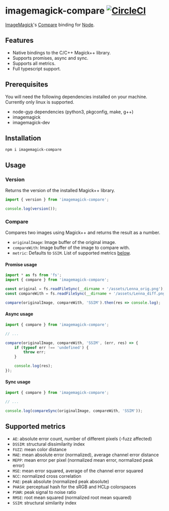 # imagemagick-compare [![CircleCI](https://circleci.com/gh/joberthel/imagemagick-compare/tree/main.svg?style=svg)](https://circleci.com/gh/joberthel/imagemagick-compare/tree/main)

[ImageMagick](http://www.imagemagick.org/)'s [Compare](https://imagemagick.org/script/compare.php) binding for [Node](http://nodejs.org/).

## Features

-   Native bindings to the C/C++ Magick++ library.
-   Supports promises, async and sync.
-   Supports all metrics.
-   Full typescript support.

## Prerequisites

You will need the following dependencies installed on your machine. Currently only linux is supported.

-   node-gyp dependencies (python3, pkgconfig, make, g++)
-   imagemagick
-   imagemagick-dev

## Installation

```
npm i imagemagick-compare
```

## Usage

### Version

Returns the version of the installed Magick++ library.

```ts
import { version } from 'imagemagick-compare';

console.log(version());
```

### Compare

Compares two images using Magick++ and returns the result as a number.

-   `originalImage`: Image buffer of the original image.
-   `compareWith`: Image buffer of the image to compare with.
-   `metric`: Defaults to `SSIM`. List of supported metrics [below](#supported-metrics).

#### Promise usage

```ts
import * as fs from 'fs';
import { compare } from 'imagemagick-compare';

const original = fs.readFileSync(__dirname + '/assets/Lenna_orig.png');
const compareWith = fs.readFileSync(__dirname + '/assets/Lenna_diff.png');

compare(originalImage, compareWith, 'SSIM').then(res => console.log);
```

#### Async usage

```ts
import { compare } from 'imagemagick-compare';

// ...

compare(originalImage, compareWith, 'SSIM', (err, res) => {
    if (typeof err !== 'undefined') {
        throw err;
    }

    console.log(res);
});
```

#### Sync usage

```ts
import { compare } from 'imagemagick-compare';

// ...

console.log(compareSync(originalImage, compareWith, 'SSIM'));
```

## Supported metrics

-   `AE`: absolute error count, number of different pixels (-fuzz affected)
-   `DSSIM`: structural dissimilarity index
-   `FUZZ`: mean color distance
-   `MAE`: mean absolute error (normalized), average channel error distance
-   `MEPP`: mean error per pixel (normalized mean error, normalized peak error)
-   `MSE`: mean error squared, average of the channel error squared
-   `NCC`: normalized cross correlation
-   `PAE`: peak absolute (normalized peak absolute)
-   `PHASH`: perceptual hash for the sRGB and HCLp colorspaces
-   `PSNR`: peak signal to noise ratio
-   `RMSE`: root mean squared (normalized root mean squared)
-   `SSIM`: structural similarity index
